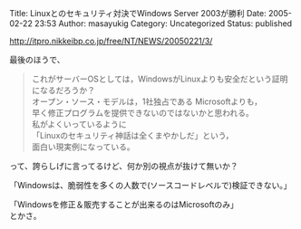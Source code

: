 Title: Linuxとのセキュリティ対決でWindows Server 2003が勝利
Date: 2005-02-22 23:53
Author: masayukig
Category: Uncategorized
Status: published

<http://itpro.nikkeibp.co.jp/free/NT/NEWS/20050221/3/>

最後のほうで、  

> これがサーバーOSとしては，WindowsがLinuxよりも安全だという証明になるだろうか？  
> オープン・ソース・モデルは，1社独占である Microsoftよりも，  
> 早く修正プログラムを提供できないのではないかと思われる。  
> 私がよくいっているように  
> 「Linuxのセキュリティ神話は全くまやかしだ」という，  
> 面白い現実例になっている。

って、誇らしげに言ってるけど、何か別の視点が抜けて無いか？

「Windowsは、脆弱性を多くの人数で(ソースコードレベルで)検証できない。」

「Windowsを修正＆販売することが出来るのはMicrosoftのみ」  
とかさ。
